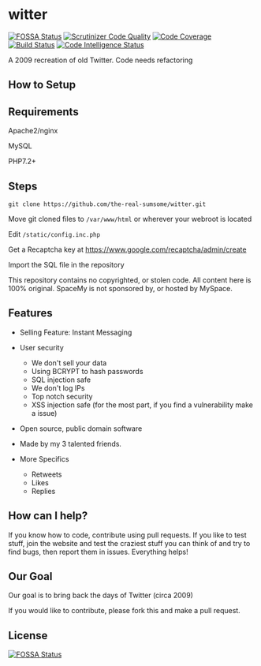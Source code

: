 # witter
[![FOSSA Status](https://app.fossa.com/api/projects/git%2Bgithub.com%2Fthe-real-sumsome%2Fwitter.svg?type=shield)](https://app.fossa.com/projects/git%2Bgithub.com%2Fthe-real-sumsome%2Fwitter?ref=badge_shield) [![Scrutinizer Code Quality](https://scrutinizer-ci.com/g/the-real-sumsome/witter/badges/quality-score.png?b=main)](https://scrutinizer-ci.com/g/the-real-sumsome/witter/?branch=main) [![Code Coverage](https://scrutinizer-ci.com/g/the-real-sumsome/witter/badges/coverage.png?b=main)](https://scrutinizer-ci.com/g/the-real-sumsome/witter/?branch=main) [![Build Status](https://scrutinizer-ci.com/g/the-real-sumsome/witter/badges/build.png?b=main)](https://scrutinizer-ci.com/g/the-real-sumsome/witter/build-status/main) [![Code Intelligence Status](https://scrutinizer-ci.com/g/the-real-sumsome/witter/badges/code-intelligence.svg?b=main)](https://scrutinizer-ci.com/code-intelligence)

A 2009 recreation of old Twitter. Code needs refactoring

## How to Setup
## Requirements
Apache2/nginx

MySQL

PHP7.2+
## Steps
`git clone https://github.com/the-real-sumsome/witter.git`

Move git cloned files to `/var/www/html` or wherever your webroot is located

Edit `/static/config.inc.php`

Get a Recaptcha key at https://www.google.com/recaptcha/admin/create

Import the SQL file in the repository

This repository contains no copyrighted, or stolen code. All content here is 100% original. SpaceMy is not sponsored by, or hosted by MySpace.

## Features
- Selling Feature: Instant Messaging
- User security
    - We don't sell your data
    - Using BCRYPT to hash passwords
    - SQL injection safe
    - We don't log IPs
    - Top notch security
    - XSS injection safe (for the most part, if you find a vulnerability make a issue)
- Open source, public domain software
- Made by my 3 talented friends.

- More Specifics
    - Retweets
    - Likes
    - Replies

## How can I help?
If you know how to code, contribute using pull requests. If you like to test stuff, join the website and test the craziest stuff you can think of and try to find bugs, then report them in issues. Everything helps!

## Our Goal
Our goal is to bring back the days of Twitter (circa 2009)

If you would like to contribute, please fork this and make a pull request.

## License
[![FOSSA Status](https://app.fossa.com/api/projects/git%2Bgithub.com%2Fthe-real-sumsome%2Fwitter.svg?type=large)](https://app.fossa.com/projects/git%2Bgithub.com%2Fthe-real-sumsome%2Fwitter?ref=badge_large)
